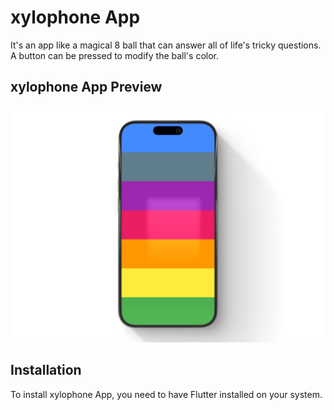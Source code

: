 # xylophone App

It's an app like a magical 8 ball that can answer all of life's tricky questions. A button can be pressed to modify the ball's color.

## xylophone App Preview

![xylophone App](image.png)





## Installation

To install xylophone App, you need to have Flutter installed on your system.


